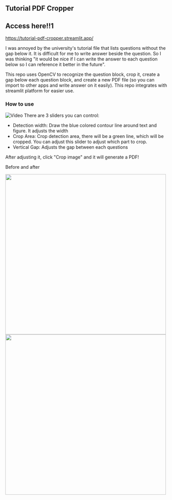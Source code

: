 ## Tutorial PDF Cropper
## Access here!!1
https://tutorial-pdf-cropper.streamlit.app/

I was annoyed by the university's tutorial file that lists questions without the gap below it. It is difficult for me to write answer beside the question. So I was thinking "it would be nice if I can write the answer to each question below so I can reference it better in the future".

This repo uses OpenCV to recognize the question block, crop it, create a gap below each question block, and create a new PDF file (so you can import to other apps and write answer on it easily).
This repo integrates with streamlit platform for easier use.

### How to use
![Video](https://s7.gifyu.com/images/SJcdD.gif)
There are 3 sliders you can control:
- Detection width: Draw the blue colored contour line around text and figure. It adjusts the width
- Crop Area: Crop detection area, there will be a green line, which will be cropped. You can adjust this slider to adjust which part to crop.
- Vertical Gap: Adjusts the gap between each questions

After adjusting it, click "Crop image" and it will generate a PDF! 

Before and after
<p float="left">
  <img src="https://s13.gifyu.com/images/SJcnR.jpg" width="500" />
  <img src="https://s13.gifyu.com/images/SJcn8.jpg" width="500" /> 
</p>
